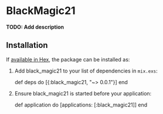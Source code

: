 # BlackMagic21

**TODO: Add description**

## Installation

If [available in Hex](https://hex.pm/docs/publish), the package can be installed as:

  1. Add black_magic21 to your list of dependencies in `mix.exs`:

        def deps do
          [{:black_magic21, "~> 0.0.1"}]
        end

  2. Ensure black_magic21 is started before your application:

        def application do
          [applications: [:black_magic21]]
        end
